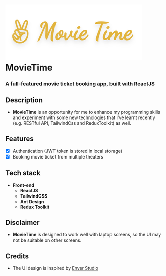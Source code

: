 # ![MovieTime Logo](./assets/logo.png) **MovieTime**

### **A full-featured movie ticket booking app, built with ReactJS**

## Description

-   **MovieTime** is an opportunity for me to enhance my programming skills and experiment with some new technologies that I've learnt recently (e.g. RESTful API, TailwindCss and ReduxToolkit) as well.

## Features

-   [x] Authentication (JWT token is stored in local storage)
-   [x] Booking movie ticket from multiple theaters

## Tech stack

-   **Front-end**
    -   **ReactJS**
    -   **TailwindCSS**
    -   **Ant Design**
    -   **Redux Toolkit**

## Disclaimer

-   **MovieTime** is designed to work well with laptop screens, so the UI may not be suitable on other screens.

## Credits

-   The UI design is inspired by [Enver Studio](https://dribbble.com/shots/16222673-Pilm-Cinema-Booking-App)
